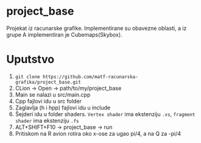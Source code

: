 # project_base
Projekat iz racunarske grafike.
Implementirane su obavezne oblasti, a 
iz grupe A implementiran je Cubemaps(Skybox).

# Uputstvo
1. `git clone https://github.com/matf-racunarska-grafika/project_base.git`
2. CLion -> Open -> path/to/my/project_base
3. Main se nalazi u src/main.cpp
4. Cpp fajlovi idu u src folder
5. Zaglavlja (h i hpp) fajlovi idu u include
6. Šejderi idu u folder shaders. `Vertex shader` ima ekstenziju `.vs`, `fragment shader` ima ekstenziju `.fs`
7. ALT+SHIFT+F10 -> project_base -> run
8. Pritiskom na R avion rotira oko x-ose za ugao pi/4, a na Q za -pi/4